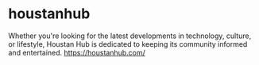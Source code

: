 # houstanhub
Whether you're looking for the latest developments in technology, culture, or lifestyle, Houstan Hub is dedicated to keeping its community informed and entertained. 
https://houstanhub.com/
